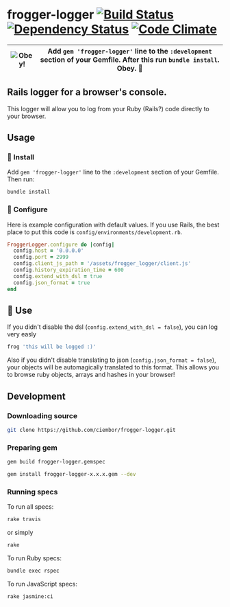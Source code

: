 frogger-logger  [![Build Status](https://travis-ci.org/ciembor/frogger-logger.svg?branch=master)](https://travis-ci.org/ciembor/frogger-logger) [![Dependency Status](https://gemnasium.com/ciembor/frogger-logger.svg)](https://gemnasium.com/ciembor/frogger-logger) [![Code Climate](https://codeclimate.com/github/ciembor/frogger-logger.png)](https://codeclimate.com/github/ciembor/frogger-logger)
=======
|![Obey!](http://oi59.tinypic.com/33lcao2.jpg)|Add `gem 'frogger-logger'` line to the `:development` section of your Gemfile. After this run `bundle install`. Obey. :frog:|
|:---:|:---:|
## Rails logger for a browser's console.
This logger will allow you to log from your Ruby (Rails?) code directly to your browser.
## Usage
### :frog: Install
Add `gem 'frogger-logger'` line to the `:development` section of your Gemfile. Then run:
```bash
bundle install
```
### :frog: Configure
Here is example configuration with default values. If you use Rails, the best place to put this code is `config/environments/development.rb`.
```ruby
FroggerLogger.configure do |config|
  config.host = '0.0.0.0'
  config.port = 2999
  config.client_js_path = '/assets/frogger_logger/client.js'
  config.history_expiration_time = 600
  config.extend_with_dsl = true
  config.json_format = true
end
```
## :frog: Use
If you didn't disable the dsl (`config.extend_with_dsl = false`), you can log very easly
```ruby
frog 'this will be logged :)'
```
Also if you didn't disable translating to json (`config.json_format = false`), your objects will be automagically translated to this format. This allows you to browse ruby objects, arrays and hashes in your browser!
## Development
### Downloading source
```bash
git clone https://github.com/ciembor/frogger-logger.git
```
### Preparing gem
```bash
gem build frogger-logger.gemspec
```
```bash
gem install frogger-logger-x.x.x.gem --dev
```
### Running specs
To run all specs:
```bash
rake travis
```
or simply
```bash
rake
```
To run Ruby specs:
```bash
bundle exec rspec
```
To run JavaScript specs:
```bash
rake jasmine:ci
```
